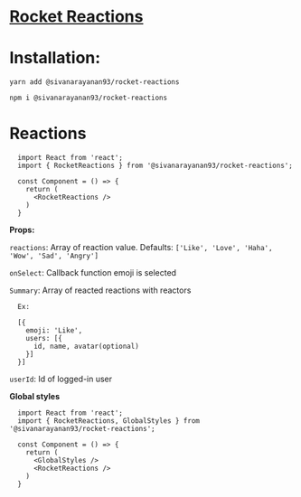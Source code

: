 # [Rocket Reactions](https://github.com/sivanarayanan93/rocket-reactions/tree/fix-comments)

# Installation:
```
yarn add @sivanarayanan93/rocket-reactions

npm i @sivanarayanan93/rocket-reactions

```

# Reactions
```
  import React from 'react';
  import { RocketReactions } from '@sivanarayanan93/rocket-reactions';

  const Component = () => {
    return (
      <RocketReactions />
    )
  }

```

**Props:**

`reactions`: Array of reaction value. Defaults: `['Like', 'Love', 'Haha', 'Wow', 'Sad', 'Angry']`

`onSelect`: Callback function emoji is selected

`Summary`: Array of reacted reactions with reactors

  ```
    Ex:

    [{
      emoji: 'Like',
      users: [{
        id, name, avatar(optional)
      }]
    }]
  ```

`userId`: Id of logged-in user

**Global styles**

```
  import React from 'react';
  import { RocketReactions, GlobalStyles } from '@sivanarayanan93/rocket-reactions';

  const Component = () => {
    return (
      <GlobalStyles />
      <RocketReactions />
    )
  }
```
